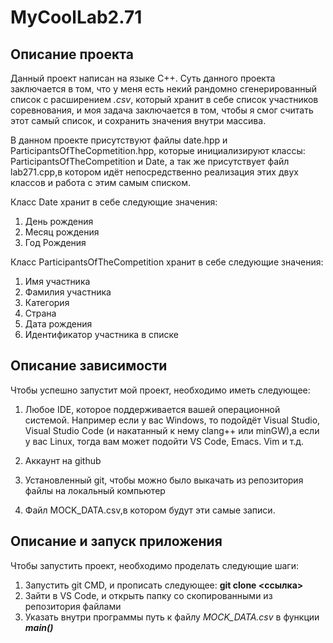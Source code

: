 # MyCoolLab2.71 

## Описание проекта

Данный проект написан на языке C++. Суть данного проекта заключается в том, что у меня есть некий рандомно сгенерированный список с расширением _.csv_, который хранит в себе список участников соревнования, и моя задача заключается в том, чтобы я смог считать этот самый список, и сохранить значения внутри массива. 

В данном проекте присутствуют файлы date.hpp и ParticipantsOfTheCopmetition.hpp, которые инициализируют классы: ParticipantsOfTheCompetition и Date, а так же присутствует файл lab271.cpp,в котором идёт непосредственно реализация этих двух классов и работа с этим самым списком.

Класс Date хранит в себе следующие значения:

1. День рождения
2. Месяц рождения
3. Год Рождения

Класс ParticipantsOfTheCompetition хранит в себе следующие значения:

1. Имя участника
2. Фамилия участника
3. Категория
4. Страна
5. Дата рождения
6. Идентификатор участника в списке

## Описание зависимости

Чтобы успешно запустит мой проект, необходимо иметь следующее: 

1. Любое IDE, которое поддерживается вашей операционной системой. Например если у вас Windows, то подойдёт Visual Studio, Visual Studio Code (и накатанный к нему clang++ или minGW),а если у вас Linux, тогда вам может подойти VS Code, Emacs. Vim и т.д.

2. Аккаунт на github
3. Установленный git, чтобы можно было выкачать из репозитория файлы на локальный компьютер
4. Файл MOCK_DATA.csv,в котором будут эти самые записи. 


## Описание и запуск приложения

Чтобы запустить проект, необходимо проделать следующие шаги:

1. Запустить git CMD, и прописать следующее: __git clone <ссылка>__
2. Зайти в VS Code, и открыть папку со скопированными из репозитория файлами
3. Указать внутри программы путь к файлу _MOCK_DATA.csv_ в функции ___main()___